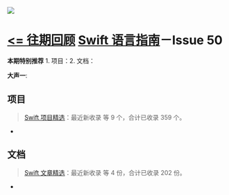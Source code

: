 ![](http://dulema.sinaapp.com/logo/sl-banner.png)

**[<= 往期回顾](https://github.com/ipader/SwiftGuide/blob/master/weekly/README.md)**
[Swift 语言指南](https://github.com/ipader/SwiftGuide)－Issue 50
===
**本期特别推荐** 1. 项目：2. 文档：

**大声一**:

## 项目
> [Swift 项目精选](https://github.com/ipader/SwiftGuide/blob/master/Featured.md)：最近新收录 等 9 个，合计已收录 359 个。

*

## 文档
> [Swift 文章精选](https://github.com/ipader/SwiftGuide/blob/master/Featured-Articles.md)：最近新收录 等 4 份，合计已收录 202 份。

*